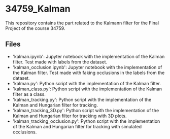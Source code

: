 # 34759_Kalman

This repository contains the part related to the Kalmann filter for the Final Project of the course 34759.

## Files

- 'kalman.ipynb': Jupyter notebook with the implementation of the Kalman filter. Test made with labels from the dataset.
- 'kalman_occlusion.ipynb': Jupyter notebook with the implementation of the Kalman filter. Test made with faking occlusions in the labels from the dataset.
- 'kalman.py': Python script with the implementation of the Kalman filter.
- 'kalman_class.py': Python script with the implementation of the Kalman filter as a class.
- 'kalman_tracking.py': Python script with the implementation of the Kalman and Hungarian filter for tracking.
- 'kalman_tracking_3D.py': Python script with the implementation of the Kalman and Hungarian filter for tracking with 3D plots.
- 'kalman_tracking_occlusion.py': Python script with the implementation of the Kalman and Hungarian filter for tracking with simulated occlusions.
